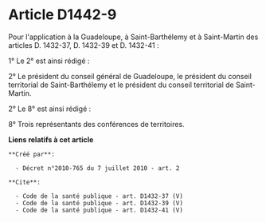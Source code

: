# Article D1442-9

Pour l'application à la Guadeloupe, à Saint-Barthélemy et à Saint-Martin des articles D. 1432-37, D. 1432-39 et D. 1432-41 :

1° Le 2° est ainsi rédigé : 

2° Le président du conseil général de Guadeloupe, le président du conseil territorial de Saint-Barthélemy et le président du
conseil territorial de Saint-Martin. 

2° Le 8° est ainsi rédigé : 

8° Trois représentants des conférences de territoires.

**Liens relatifs à cet article**

	**Créé par**:

	  - Décret n°2010-765 du 7 juillet 2010 - art. 2

	**Cite**:

	  - Code de la santé publique - art. D1432-37 (V)
	  - Code de la santé publique - art. D1432-39 (V)
	  - Code de la santé publique - art. D1432-41 (V)
